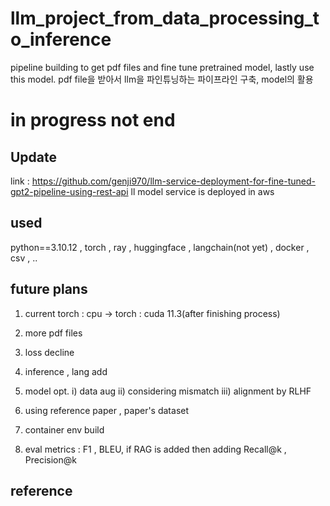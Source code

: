 # llm_project_from_data_processing_to_inference 
pipeline building to get pdf files and fine tune pretrained model, lastly use this model. pdf file을 받아서 llm을 파인튜닝하는 파이프라인 구축, model의 활용

# in progress not end

## Update ##
link : https://github.com/genji970/llm-service-deployment-for-fine-tuned-gpt2-pipeline-using-rest-api
ll model service is deployed in aws 

## used ##
python==3.10.12 , torch , ray , huggingface , langchain(not yet) , docker , csv , ..

## future plans ## 

1) current torch : cpu -> torch : cuda 11.3(after finishing process)<br>
2) more pdf files<br>
3) loss decline
4) inference , lang add
5) model opt. i) data aug ii) considering mismatch iii) alignment by RLHF<br>

6) using reference paper , paper's dataset
7) container env build 

7) eval metrics : F1 , BLEU, if RAG is added then adding Recall@k , Precision@k

## reference ## 

